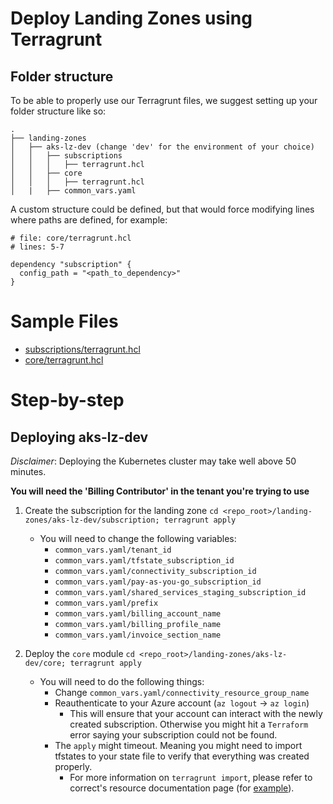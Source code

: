 # Deploy Landing Zones using Terragrunt

## Folder structure

To be able to properly use our Terragrunt files, we suggest setting up your folder structure like so:

```
.
├── landing-zones
│   ├── aks-lz-dev (change 'dev' for the environment of your choice)
│   │   ├── subscriptions
│   │   │   ├── terragrunt.hcl
│   │   ├── core
│   │   │   ├── terragrunt.hcl
│   |   ├── common_vars.yaml
```
A custom structure could be defined, but that would force modifying lines where paths are defined, for example:

```hcl
# file: core/terragrunt.hcl
# lines: 5-7

dependency "subscription" {
  config_path = "<path_to_dependency>"
}
```

# Sample Files

* [subscriptions/terragrunt.hcl](./1-subscriptions/terragrunt.hcl)
* [core/terragrunt.hcl](./2-core/terragrunt.hcl)

# Step-by-step

## Deploying aks-lz-dev

_Disclaimer_: Deploying the Kubernetes cluster may take well above 50 minutes.

__You will need the 'Billing Contributor' in the tenant you're trying to use__

1. Create the subscription for the landing zone `cd <repo_root>/landing-zones/aks-lz-dev/subscription; terragrunt apply`
    * You will need to change the following variables:
      * `common_vars.yaml/tenant_id`
      * `common_vars.yaml/tfstate_subscription_id`
      * `common_vars.yaml/connectivity_subscription_id`
      * `common_vars.yaml/pay-as-you-go_subscription_id`
      * `common_vars.yaml/shared_services_staging_subscription_id`
      * `common_vars.yaml/prefix`
      * `common_vars.yaml/billing_account_name`
      * `common_vars.yaml/billing_profile_name`
      * `common_vars.yaml/invoice_section_name`  
        
2. Deploy the `core` module `cd <repo_root>/landing-zones/aks-lz-dev/core; terragrunt apply`
    * You will need to do the following things:
        * Change `common_vars.yaml/connectivity_resource_group_name`
        * Reauthenticate to your Azure account (`az logout` -> `az login`)
          * This will ensure that your account can interact with the newly created subscription. Otherwise you might hit a `Terraform` error saying your subscription could not be found.
        * The `apply` might timeout. Meaning you might need to import tfstates to your state file to verify that everything was created properly.
          * For more information on `terragrunt import`, please refer to correct's resource documentation page (for [example](https://registry.terraform.io/providers/hashicorp/azurerm/latest/docs/resources/kubernetes_cluster#import)).